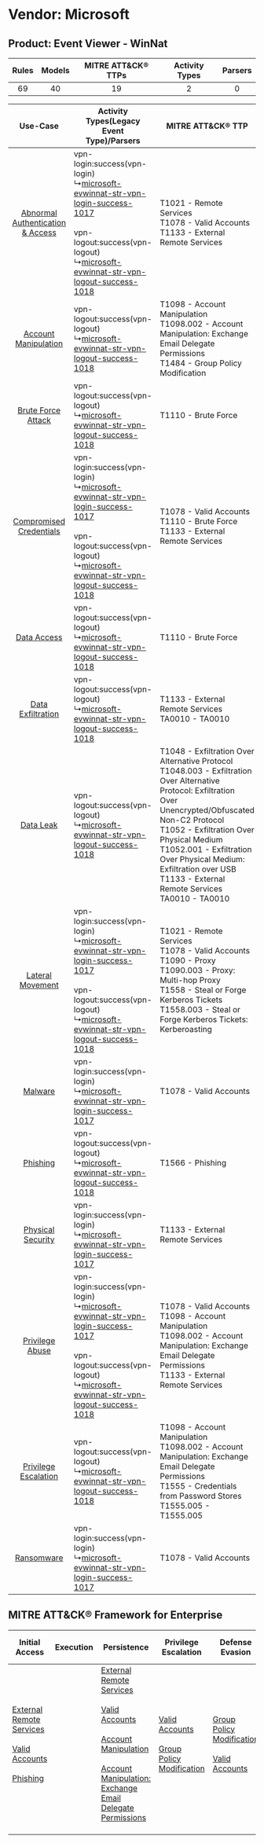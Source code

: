 Vendor: Microsoft
=================
Product: Event Viewer - WinNat
------------------------------
| Rules | Models | MITRE ATT&CK® TTPs | Activity Types | Parsers |
|:-----:|:------:|:------------------:|:--------------:|:-------:|
|  69   |   40   |         19         |       2        |    0    |

|    Use-Case    | Activity Types(Legacy Event Type)/Parsers    | MITRE ATT&CK® TTP    | Content    |
|:----:| ---- | ---- | ---- |
| [Abnormal Authentication & Access](../../../UseCases/uc_abnormal_authentication_&_access.md) |  vpn-login:success(vpn-login)<br> ↳[microsoft-evwinnat-str-vpn-login-success-1017](Ps/pC_microsoftevwinnatstrvpnloginsuccess1017.md)<br><br> vpn-logout:success(vpn-logout)<br> ↳[microsoft-evwinnat-str-vpn-logout-success-1018](Ps/pC_microsoftevwinnatstrvpnlogoutsuccess1018.md)<br> | T1021 - Remote Services<br>T1078 - Valid Accounts<br>T1133 - External Remote Services<br>    | [<ul><li>26 Rules</li></ul><ul><li>7 Models</li></ul>](RM/r_m_microsoft_event_viewer_-_winnat_Abnormal_Authentication_&_Access.md) |
|    [Account Manipulation](../../../UseCases/uc_account_manipulation.md)    |  vpn-logout:success(vpn-logout)<br> ↳[microsoft-evwinnat-str-vpn-logout-success-1018](Ps/pC_microsoftevwinnatstrvpnlogoutsuccess1018.md)<br>    | T1098 - Account Manipulation<br>T1098.002 - Account Manipulation: Exchange Email Delegate Permissions<br>T1484 - Group Policy Modification<br>    | [<ul><li>7 Rules</li></ul><ul><li>7 Models</li></ul>](RM/r_m_microsoft_event_viewer_-_winnat_Account_Manipulation.md)    |
|    [Brute Force Attack](../../../UseCases/uc_brute_force_attack.md)    |  vpn-logout:success(vpn-logout)<br> ↳[microsoft-evwinnat-str-vpn-logout-success-1018](Ps/pC_microsoftevwinnatstrvpnlogoutsuccess1018.md)<br>    | T1110 - Brute Force<br>    | [<ul><li>1 Rules</li></ul><ul><li>1 Models</li></ul>](RM/r_m_microsoft_event_viewer_-_winnat_Brute_Force_Attack.md)    |
|          [Compromised Credentials](../../../UseCases/uc_compromised_credentials.md)          |  vpn-login:success(vpn-login)<br> ↳[microsoft-evwinnat-str-vpn-login-success-1017](Ps/pC_microsoftevwinnatstrvpnloginsuccess1017.md)<br><br> vpn-logout:success(vpn-logout)<br> ↳[microsoft-evwinnat-str-vpn-logout-success-1018](Ps/pC_microsoftevwinnatstrvpnlogoutsuccess1018.md)<br> | T1078 - Valid Accounts<br>T1110 - Brute Force<br>T1133 - External Remote Services<br>    | [<ul><li>25 Rules</li></ul><ul><li>12 Models</li></ul>](RM/r_m_microsoft_event_viewer_-_winnat_Compromised_Credentials.md)         |
|    [Data Access](../../../UseCases/uc_data_access.md)    |  vpn-logout:success(vpn-logout)<br> ↳[microsoft-evwinnat-str-vpn-logout-success-1018](Ps/pC_microsoftevwinnatstrvpnlogoutsuccess1018.md)<br>    | T1110 - Brute Force<br>    | [<ul><li>1 Rules</li></ul><ul><li>1 Models</li></ul>](RM/r_m_microsoft_event_viewer_-_winnat_Data_Access.md)    |
|    [Data Exfiltration](../../../UseCases/uc_data_exfiltration.md)    |  vpn-logout:success(vpn-logout)<br> ↳[microsoft-evwinnat-str-vpn-logout-success-1018](Ps/pC_microsoftevwinnatstrvpnlogoutsuccess1018.md)<br>    | T1133 - External Remote Services<br>TA0010 - TA0010<br>    | [<ul><li>4 Rules</li></ul><ul><li>4 Models</li></ul>](RM/r_m_microsoft_event_viewer_-_winnat_Data_Exfiltration.md)    |
|    [Data Leak](../../../UseCases/uc_data_leak.md)    |  vpn-logout:success(vpn-logout)<br> ↳[microsoft-evwinnat-str-vpn-logout-success-1018](Ps/pC_microsoftevwinnatstrvpnlogoutsuccess1018.md)<br>    | T1048 - Exfiltration Over Alternative Protocol<br>T1048.003 - Exfiltration Over Alternative Protocol: Exfiltration Over Unencrypted/Obfuscated Non-C2 Protocol<br>T1052 - Exfiltration Over Physical Medium<br>T1052.001 - Exfiltration Over Physical Medium: Exfiltration over USB<br>T1133 - External Remote Services<br>TA0010 - TA0010<br> | [<ul><li>11 Rules</li></ul><ul><li>11 Models</li></ul>](RM/r_m_microsoft_event_viewer_-_winnat_Data_Leak.md)    |
|    [Lateral Movement](../../../UseCases/uc_lateral_movement.md)    |  vpn-login:success(vpn-login)<br> ↳[microsoft-evwinnat-str-vpn-login-success-1017](Ps/pC_microsoftevwinnatstrvpnloginsuccess1017.md)<br><br> vpn-logout:success(vpn-logout)<br> ↳[microsoft-evwinnat-str-vpn-logout-success-1018](Ps/pC_microsoftevwinnatstrvpnlogoutsuccess1018.md)<br> | T1021 - Remote Services<br>T1078 - Valid Accounts<br>T1090 - Proxy<br>T1090.003 - Proxy: Multi-hop Proxy<br>T1558 - Steal or Forge Kerberos Tickets<br>T1558.003 - Steal or Forge Kerberos Tickets: Kerberoasting<br>    | [<ul><li>8 Rules</li></ul><ul><li>3 Models</li></ul>](RM/r_m_microsoft_event_viewer_-_winnat_Lateral_Movement.md)    |
|    [Malware](../../../UseCases/uc_malware.md)    |  vpn-login:success(vpn-login)<br> ↳[microsoft-evwinnat-str-vpn-login-success-1017](Ps/pC_microsoftevwinnatstrvpnloginsuccess1017.md)<br>    | T1078 - Valid Accounts<br>    | [<ul><li>1 Rules</li></ul>](RM/r_m_microsoft_event_viewer_-_winnat_Malware.md)    |
|    [Phishing](../../../UseCases/uc_phishing.md)    |  vpn-logout:success(vpn-logout)<br> ↳[microsoft-evwinnat-str-vpn-logout-success-1018](Ps/pC_microsoftevwinnatstrvpnlogoutsuccess1018.md)<br>    | T1566 - Phishing<br>    | [<ul><li>2 Rules</li></ul><ul><li>2 Models</li></ul>](RM/r_m_microsoft_event_viewer_-_winnat_Phishing.md)    |
|    [Physical Security](../../../UseCases/uc_physical_security.md)    |  vpn-login:success(vpn-login)<br> ↳[microsoft-evwinnat-str-vpn-login-success-1017](Ps/pC_microsoftevwinnatstrvpnloginsuccess1017.md)<br>    | T1133 - External Remote Services<br>    | [<ul><li>1 Rules</li></ul><ul><li>1 Models</li></ul>](RM/r_m_microsoft_event_viewer_-_winnat_Physical_Security.md)    |
|    [Privilege Abuse](../../../UseCases/uc_privilege_abuse.md)    |  vpn-login:success(vpn-login)<br> ↳[microsoft-evwinnat-str-vpn-login-success-1017](Ps/pC_microsoftevwinnatstrvpnloginsuccess1017.md)<br><br> vpn-logout:success(vpn-logout)<br> ↳[microsoft-evwinnat-str-vpn-logout-success-1018](Ps/pC_microsoftevwinnatstrvpnlogoutsuccess1018.md)<br> | T1078 - Valid Accounts<br>T1098 - Account Manipulation<br>T1098.002 - Account Manipulation: Exchange Email Delegate Permissions<br>T1133 - External Remote Services<br>    | [<ul><li>3 Rules</li></ul><ul><li>2 Models</li></ul>](RM/r_m_microsoft_event_viewer_-_winnat_Privilege_Abuse.md)    |
|    [Privilege Escalation](../../../UseCases/uc_privilege_escalation.md)    |  vpn-logout:success(vpn-logout)<br> ↳[microsoft-evwinnat-str-vpn-logout-success-1018](Ps/pC_microsoftevwinnatstrvpnlogoutsuccess1018.md)<br>    | T1098 - Account Manipulation<br>T1098.002 - Account Manipulation: Exchange Email Delegate Permissions<br>T1555 - Credentials from Password Stores<br>T1555.005 - T1555.005<br>    | [<ul><li>5 Rules</li></ul><ul><li>5 Models</li></ul>](RM/r_m_microsoft_event_viewer_-_winnat_Privilege_Escalation.md)    |
|    [Ransomware](../../../UseCases/uc_ransomware.md)    |  vpn-login:success(vpn-login)<br> ↳[microsoft-evwinnat-str-vpn-login-success-1017](Ps/pC_microsoftevwinnatstrvpnloginsuccess1017.md)<br>    | T1078 - Valid Accounts<br>    | [<ul><li>1 Rules</li></ul>](RM/r_m_microsoft_event_viewer_-_winnat_Ransomware.md)    |

MITRE ATT&CK® Framework for Enterprise
--------------------------------------
| Initial Access                                                                                                                                                                                                | Execution | Persistence                                                                                                                                                                                                                                                                                                                                 | Privilege Escalation                                                                                                                              | Defense Evasion                                                                                                                                   | Credential Access                                                                                                                                                                                                                                                                                                                                | Discovery | Lateral Movement                                                     | Collection | Command and Control                                                                                                                       | Exfiltration                                                                                                                                                                                                                                                                                                                                                                                                                                                | Impact |
| ------------------------------------------------------------------------------------------------------------------------------------------------------------------------------------------------------------- | --------- | ------------------------------------------------------------------------------------------------------------------------------------------------------------------------------------------------------------------------------------------------------------------------------------------------------------------------------------------- | ------------------------------------------------------------------------------------------------------------------------------------------------- | ------------------------------------------------------------------------------------------------------------------------------------------------- | ------------------------------------------------------------------------------------------------------------------------------------------------------------------------------------------------------------------------------------------------------------------------------------------------------------------------------------------------ | --------- | -------------------------------------------------------------------- | ---------- | ----------------------------------------------------------------------------------------------------------------------------------------- | ----------------------------------------------------------------------------------------------------------------------------------------------------------------------------------------------------------------------------------------------------------------------------------------------------------------------------------------------------------------------------------------------------------------------------------------------------------- | ------ |
| [External Remote Services](https://attack.mitre.org/techniques/T1133)<br><br>[Valid Accounts](https://attack.mitre.org/techniques/T1078)<br><br>[Phishing](https://attack.mitre.org/techniques/T1566)<br><br> |           | [External Remote Services](https://attack.mitre.org/techniques/T1133)<br><br>[Valid Accounts](https://attack.mitre.org/techniques/T1078)<br><br>[Account Manipulation](https://attack.mitre.org/techniques/T1098)<br><br>[Account Manipulation: Exchange Email Delegate Permissions](https://attack.mitre.org/techniques/T1098/002)<br><br> | [Valid Accounts](https://attack.mitre.org/techniques/T1078)<br><br>[Group Policy Modification](https://attack.mitre.org/techniques/T1484)<br><br> | [Group Policy Modification](https://attack.mitre.org/techniques/T1484)<br><br>[Valid Accounts](https://attack.mitre.org/techniques/T1078)<br><br> | [Brute Force](https://attack.mitre.org/techniques/T1110)<br><br>[Steal or Forge Kerberos Tickets](https://attack.mitre.org/techniques/T1558)<br><br>[Credentials from Password Stores](https://attack.mitre.org/techniques/T1555)<br><br>[Steal or Forge Kerberos Tickets: Kerberoasting](https://attack.mitre.org/techniques/T1558/003)<br><br> |           | [Remote Services](https://attack.mitre.org/techniques/T1021)<br><br> |            | [Proxy: Multi-hop Proxy](https://attack.mitre.org/techniques/T1090/003)<br><br>[Proxy](https://attack.mitre.org/techniques/T1090)<br><br> | [Exfiltration Over Alternative Protocol](https://attack.mitre.org/techniques/T1048)<br><br>[Exfiltration Over Alternative Protocol: Exfiltration Over Unencrypted/Obfuscated Non-C2 Protocol](https://attack.mitre.org/techniques/T1048/003)<br><br>[Exfiltration Over Physical Medium: Exfiltration over USB](https://attack.mitre.org/techniques/T1052/001)<br><br>[Exfiltration Over Physical Medium](https://attack.mitre.org/techniques/T1052)<br><br> |        |